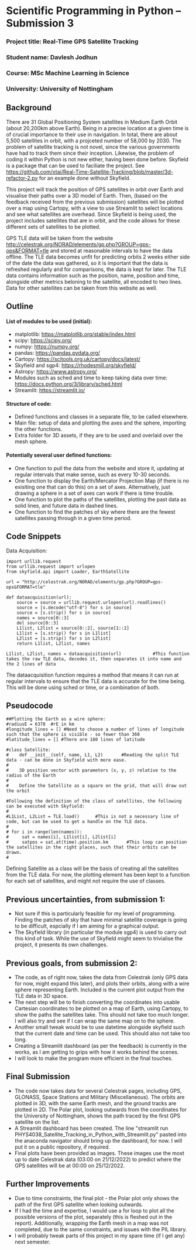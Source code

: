 # Scientific Programming in Python – Submission 3

### Project title: Real-Time GPS Satellite Tracking

### Student name: Davlesh Jodhun
### Course: MSc Machine Learning in Science
### University: University of Nottingham

## Background
There are 31 Global Positioning System satellites in Medium Earth Orbit (about 20,200km above Earth). Being in a precise location at a given time is of crucial importance to their use in navigation. In total, there are about 5,500 satellites in orbit, with a projceted number of 58,000 by 2030. The problem of satellite tracking is not novel, since the various governments have had to track them since their inception. Likewise, the problem of coding it within Python is not new either, having been done before. Skyfield is a package that can be used to faciliate the project. See https://github.com/xtai/Real-Time-Satellite-Tracking/blob/master/3d-refactor-2.py for an example done without Skyfield. 

This project will track the position of GPS satellites in orbit over Earth and visualise their paths over a 3D model of Earth. Then, (based on the feedback received from the previous submission) satellites will be plotted over a map using Cartopy, with a view to use Streamlit to select locations and see what satellites are overhead. Since Skyfield is being used, the project includes satellites that are in orbit, and the code allows for these different sets of satellites to be plotted. 

GPS TLE data will be taken from the website http://celestrak.org/NORAD/elements/gp.php?GROUP=gps-ops&FORMAT=tle and stored at reasonable intervals to have the data offline. The TLE data becomes unfit for predicting orbits 2 weeks either side of the date the data was gathered, so it is important that the data is refreshed regularly and for comparisons, the data is kept for later. The TLE data contains information such as the position, name, position and time, alongside other metrics beloning to the satellite, all encoded to two lines. Data for other satellites can be taken from this website as well.

## Outline 
#### List of modules to be used (initial): 
  - matplotlib: https://matplotlib.org/stable/index.html
  - scipy: https://scipy.org/
  - numpy: https://numpy.org/
  - pandas: https://pandas.pydata.org/
  - Cartopy: https://scitools.org.uk/cartopy/docs/latest/
  - Skyfield and sgp4: https://rhodesmill.org/skyfield/
  - Astropy: https://www.astropy.org/
  - Modules such as sched and time to keep taking data over time: https://docs.python.org/3/library/sched.html
  - Streamlit: https://streamlit.io/

#### Structure of code:
  - Defined functions and classes in a separate file, to be called elsewhere. 
  - Main file: setup of data and plotting the axes and the sphere, importing the other functions. 
  - Extra folder for 3D assets, if they are to be used and overlaid over the mesh sphere. 

#### Potentially several user defined functions:
  - One function to pull the data from the website and store it, updating at regular intervals that make sense, such as every 10-30 seconds.
  - One function to display the Earth/Mercator Projection Map (if there is no exisiting one that can do this) on a set of axes. Alternatively, just drawing a sphere in a set of axes can work if there is time trouble. 
  - One function to plot the paths of the satellites, plotting the past data as solid lines, and future data in dashed lines.
  - One function to find the patches of sky where there are the fewest satellites passing through in a given time period. 

## Code Snippets

Data Acquisition:

```
import urllib.request 
from urllib.request import urlopen
from skyfield.api import Loader, EarthSatellite

url = "http://celestrak.org/NORAD/elements/gp.php?GROUP=gps-ops&FORMAT=tle"

def dataacquisition(url):
    source = source = urllib.request.urlopen(url).readlines()
    source = [s.decode("utf-8") for s in source]
    source = [s.strip() for s in source]
    names = source[0::3]
    del source[0::3]
    L1list, L2list = source[0::2], source[1::2]
    L1list = [s.strip() for s in L1list]
    L2list = [s.strip() for s in L2list]
    return L1list, L2list, names

L1list, L2list, names = dataacquisition(url)            #This function takes the raw TLE data, decodes it, then separates it into name and the 2 lines of data

```
The dataacquisition function requires a method that means it can run at regular intervals to ensure that the TLE data is accurate for the time being. This will be done using sched or time, or a combination of both. 

## Pseudocode

```
##Plotting the Earth as a wire sphere:
#radiusE = 6378  #rE in km
#longitude_lines = [] #Need to choose a number of lines of longitude such that the sphere is visible - so fewer than 360
#latitude_lines = [] #There are 180 lines of latitude

#class Satellite:
#    def __init__(self, name, L1, L2)       #Reading the split TLE data - can be done in Skyfield with more ease. 
#    
#    3D position vector with parameters (x, y, z) relative to the radius of the Earth
#    
#    Define the Satellite as a square on the grid, that will draw out the orbit 

#Following the definition of the class of satellites, the following can be executed with Skyfield:
#
#L1List, L2List = TLE.load()      #This is not a necessary line of code, but can be used to get a handle on the TLE data. 
#
# for i in range(len(names)):
#     sat = names[i], L1list[i], L2list[i]
#     satpos = sat.at(time).position.km       #This loop can position the satellites in the right places, such that their orbits can be drawn.
#

```
Defining Satellite as a class will be the basis of creating all the satellites from the TLE data. For now, the plotting element has been kept to a function for each set of satellites, and might not require the use of classes. 

## Previous uncertainties, from submission 1: 
  - Not sure if this is particularly feasible for my level of programming. Finding the patches of sky that have minimal satellite coverage is going to be difficult, espcially if I am aiming for a graphical output. 
  - The Skyfield library (in particular the module sgp4) is used to carry out this kind of task. While the use of Skyfield might seem to trivialise the project, it presents its own challenges.
  
## Previous goals, from submission 2:
  - The code, as of right now, takes the data from Celestrak (only GPS data for now, might expand this later), and plots their orbits, along with a wire sphere representing Earth. Included is the current plot output from the TLE data in 3D space.
  - The next step will be to finish converting the coordinates into usable Cartesian coordinates to be plotted on a map of Earth, using Cartopy, to show the paths the satellites take. This should not take too much longer. I will also try and see if I can wrap the same map on to the sphere. 
  - Another small tweak would be to use datetime alongside skyfield such that the current date and time can be used. This should also not take too long. 
  - Creating a Streamlit dashboard (as per the feedback) is currently in the works, as I am getting to grips with how it works behind the scenes.
  - I will look to make the program more efficient in the final touches. 

## Final Submission
  - The code now takes data for several Celestrak pages, including GPS, GLONASS, Space Stations and Military (Miscellaneous). The orbits are plotted in 3D, with the same Earth mesh, and the ground tracks are plotted in 2D. The Polar plot, looking outwards from the coordinates for the University of Nottingham, shows the path traced by the first GPS satellite on the list. 
  - A Streamlit dashboard has been created. The line "streamlit run PHYS4038_Satellite_Tracking_in_Python_with_Streamlit.py" pasted into the anaconda navigator should bring up the dashboard, for now. I will put it on a public repository, if required. 
  - Final plots have been provided as images. These images use the most up to date Celestrak data (03:00 on 21/12/2022) to predict where the GPS satellites will be at 00:00 on 25/12/2022. 
 
## Further Improvements
  - Due to time constraints, the final plot - the Polar plot only shows the path of the first GPS satellite when looking outwards. 
  - If I had the time and expertise, I would use a for loop to plot all the possible versions of the plot, separately (this is fleshed out in the report). Additionally, wrapping the Earth mesh in a map was not completed, due to the same constraints, and issues with the PIL library. 
  - I will probably tweak parts of this project in my spare time (if I get any) next semester. 
